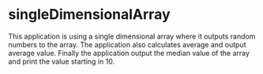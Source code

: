 # singleDimensionalArray
This application is using a single dimensional array
where it outputs random numbers to the array. The 
application also calculates average and output average
value. Finally the application output the median value of
the array and print the value starting in 10.
